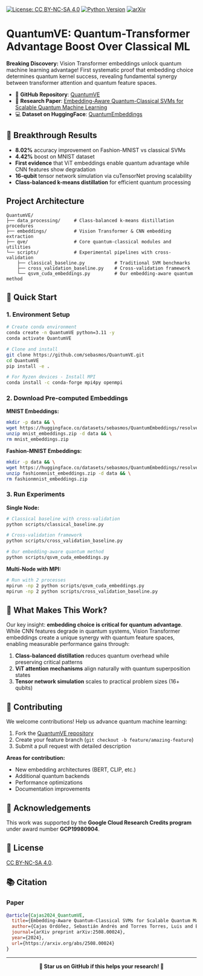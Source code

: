 [![License: CC BY-NC-SA 4.0](https://img.shields.io/badge/License-CC%20BY--NC--SA%204.0-lightgrey.svg)](https://creativecommons.org/licenses/by-nc-sa/4.0/)
[![Python Version](https://img.shields.io/badge/python-3.10%20%7C%203.11%20%7C%203.12-blue.svg)](https://github.com/sebasmos/QuantumVE/) 
[![arXiv](https://img.shields.io/badge/arXiv-2508.00024-b31b1b.svg)](https://arxiv.org/abs/2508.00024)

# QuantumVE: Quantum-Transformer Advantage Boost Over Classical ML

**Breaking Discovery:** Vision Transformer embeddings unlock quantum machine learning advantage! First systematic proof that embedding choice determines quantum kernel success, revealing fundamental synergy between transformer attention and quantum feature spaces.

- 📂 **GitHub Repository**: [QuantumVE](https://github.com/sebasmos/QuantumVE)
- 📄 **Research Paper**: [Embedding-Aware Quantum-Classical SVMs for Scalable Quantum Machine Learning](https://arxiv.org/abs/2508.00024)
- 💻 **Dataset on HuggingFace**: [QuantumEmbeddings](https://huggingface.co/datasets/sebasmos/QuantumEmbeddings)

## 🎯 Breakthrough Results

- **8.02%** accuracy improvement on Fashion-MNIST vs classical SVMs
- **4.42%** boost on MNIST dataset  
- **First evidence** that ViT embeddings enable quantum advantage while CNN features show degradation
- **16-qubit** tensor network simulation via cuTensorNet proving scalability
- **Class-balanced k-means distillation** for efficient quantum processing

## Project Architecture

```
QuantumVE/
├── data_processing/     # Class-balanced k-means distillation procedures
├── embeddings/          # Vision Transformer & CNN embedding extraction
├── qve/                 # Core quantum-classical modules and utilities
└── scripts/             # Experimental pipelines with cross-validation
    ├── classical_baseline.py           # Traditional SVM benchmarks
    ├── cross_validation_baseline.py    # Cross-validation framework
    └── qsvm_cuda_embeddings.py         # Our embedding-aware quantum method
```

## 🚀 Quick Start

### 1. Environment Setup
```bash
# Create conda environment
conda create -n QuantumVE python=3.11 -y
conda activate QuantumVE

# Clone and install
git clone https://github.com/sebasmos/QuantumVE.git
cd QuantumVE
pip install -e .

# For Ryzen devices - Install MPI
conda install -c conda-forge mpi4py openmpi
```

### 2. Download Pre-computed Embeddings

**MNIST Embeddings:**
```bash
mkdir -p data && \
wget https://huggingface.co/datasets/sebasmos/QuantumEmbeddings/resolve/main/mnist_embeddings.zip && \
unzip mnist_embeddings.zip -d data && \
rm mnist_embeddings.zip
```

**Fashion-MNIST Embeddings:**
```bash
mkdir -p data && \
wget https://huggingface.co/datasets/sebasmos/QuantumEmbeddings/resolve/main/fashionmnist_embeddings.zip && \
unzip fashionmnist_embeddings.zip -d data && \
rm fashionmnist_embeddings.zip
```

### 3. Run Experiments

**Single Node:**
```bash
# Classical baseline with cross-validation
python scripts/classical_baseline.py

# Cross-validation framework  
python scripts/cross_validation_baseline.py

# Our embedding-aware quantum method
python scripts/qsvm_cuda_embeddings.py
```

**Multi-Node with MPI:**
```bash
# Run with 2 processes
mpirun -np 2 python scripts/qsvm_cuda_embeddings.py
mpirun -np 2 python scripts/cross_validation_baseline.py
```

## 🔬 What Makes This Work?

Our key insight: **embedding choice is critical for quantum advantage**. While CNN features degrade in quantum systems, Vision Transformer embeddings create a unique synergy with quantum feature spaces, enabling measurable performance gains through:

1. **Class-balanced distillation** reduces quantum overhead while preserving critical patterns
2. **ViT attention mechanisms** align naturally with quantum superposition states
3. **Tensor network simulation** scales to practical problem sizes (16+ qubits)

## 🤝 Contributing

We welcome contributions! Help us advance quantum machine learning:

1. Fork the [QuantumVE repository](https://github.com/sebasmos/QuantumVE)
2. Create your feature branch (`git checkout -b feature/amazing-feature`)
3. Submit a pull request with detailed description

**Areas for contribution:**
- New embedding architectures (BERT, CLIP, etc.)
- Additional quantum backends
- Performance optimizations
- Documentation improvements

## 🙏 Acknowledgements

This work was supported by the **Google Cloud Research Credits program** under award number **GCP19980904**.

## 📄 License

[CC BY-NC-SA 4.0](https://github.com/sebasmos/QuantumVE/blob/main/LICENSE).

## 📚 Citation

### Paper
```bibtex
@article{Cajas2024_QuantumVE,
  title={Embedding-Aware Quantum-Classical SVMs for Scalable Quantum Machine Learning},
  author={Cajas Ordóñez, Sebastián Andrés and Torres Torres, Luis and Bifulco, Mario and Duran, Carlos and Bosch, Cristian and Simón Carbajo, Ricardo},
  journal={arXiv preprint arXiv:2508.00024},
  year={2024},
  url={https://arxiv.org/abs/2508.00024}
}
```

---

<div align="center">

**🌟 Star us on GitHub if this helps your research! 🌟**

</div>
